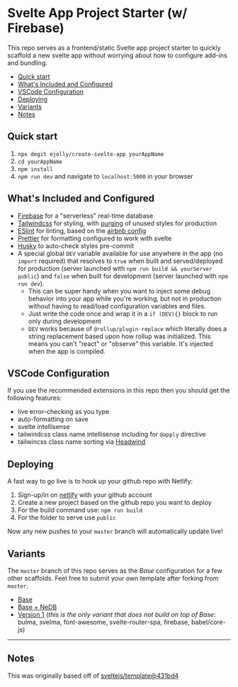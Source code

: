 # Svelte App Project Starter (w/ Firebase)
  
This repo serves as a frontend/static Svelte app project starter to quickly scaffold a new svelte app without worrying about how to configure add-ins and bundling. 

- [Quick start](#quick-start)
- [What's Included and Configured](#whats-included-and-configured)
- [VSCode Configuration](#vscode-configuration)
- [Deploying](#deploying)
- [Variants](#variants)
- [Notes](#notes)

## Quick start

1. `npx degit ejolly/create-svelte-app yourAppName` 
2. `cd yourAppName`
3. `npm install`
4. `npm run dev` and navigate to `localhost:5000` in your browser

## What's Included and Configured

- [Firebase](https://firebase.google.com) for a "serverless" real-time database
- [Tailwindcss](https://tailwindcss.com/) for styling, with [purging](https://github.com/FullHuman/purgecss) of unused styles for production
- [ESlint](https://eslint.org/) for linting, based on the [airbnb config](https://www.npmjs.com/package/eslint-config-airbnb)
- [Prettier](https://prettier.io/) for formatting configured to work with svelte
- [Husky](https://github.com/typicode/husky) to auto-check styles pre-commit
- A special global `DEV` variable available for use anywhere in the app (no `import` required) that resolves to `true` when built and served/deployed for production (server launched with `npm run build && yourServer public`) and `false` when built for development (server launched with `npm run dev`).
  - This can be super handy when you want to inject some debug behavior into your app while you're working, but not in production without having to read/load configuration variables and files.
  - Just write the code once and wrap it in a `if (DEV){}` block to run only during development
  - `DEV` works because of `@rollup/plugin-replace` which literally does a string replacement based upon how rollup was initialized. This means you can't "react" or "observe" this variable. It's injected when the app is compiled.

## VSCode Configuration

If you use the recommended extensions in this repo then you should get the following features:
- live error-checking as you type
- auto-formatting on save
- svelte intellisense
- tailwindcss class name intellisense including for `@apply` directive
- tailwincss class name sorting via [Headwind](https://marketplace.visualstudio.com/items?itemName=heybourn.headwind)

## Deploying

A fast way to go live is to hook up your github repo with Netlify:

1. Sign-up/in on [netlify](https://www.netlify.com/) with your github account
2. Create a new project based on the github repo you want to deploy
3. For the build command use: `npm run build`
4. For the folder to serve use `public`

Now any new pushes to your `master` branch will automatically update live!


## Variants

The `master` branch of this repo serves as the *Base* configuration for a few other scaffolds. Feel free to submit your own template after forking from `master`.

- [Base](https://github.com/ejolly/create-svelte-app)  
- [Base + NeDB](https://github.com/ejolly/create-svelte-app/tree/nedb)
- [Version 1](https://github.com/ejolly/create-svelte-app/tree/v1) (*this is the only variant that does not build on top of Base:* bulma, svelma, font-awesome, svelte-router-spa, firebase, babel/core-js)

---

## Notes

This was originally based off of [sveltejs/template@431bd4](https://github.com/sveltejs/template/commit/431bd4d58e59b46ebfa1f4fc2c1ab55853fc1521)